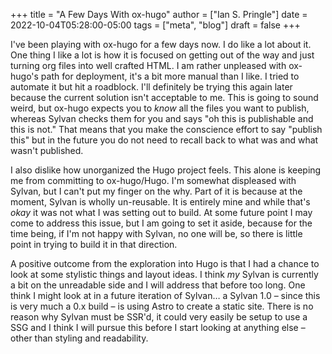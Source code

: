 +++
title = "A Few Days With ox-hugo"
author = ["Ian S. Pringle"]
date = 2022-10-04T05:28:00-05:00
tags = ["meta", "blog"]
draft = false
+++

I've been playing with ox-hugo for a few days now. I do like a lot about it. One
thing I like a lot is how it is focused on getting out of the way and just
turning org files into well crafted HTML. I am rather unpleased with ox-hugo's
path for deployment, it's a bit more manual than I like. I tried to automate it
but hit a roadblock. I'll definitely be trying this again later because the
current solution isn't acceptable to me. This is going to sound weird, but
ox-hugo expects you to *know* all the files you want to publish, whereas Sylvan
checks them for you and says "oh this is publishable and this is not." That
means that you make the conscience effort to say "publish this" but in the
future you do not need to recall back to what was and what wasn't published.

I also dislike how unorganized the Hugo project feels. This alone is keeping me
from committing to ox-hugo/Hugo. I'm somewhat displeased with Sylvan, but I
can't put my finger on the why. Part of it is because at the moment, Sylvan is
wholly un-reusable. It is entirely mine and while that's *okay* it was not what
I was setting out to build. At some future point I may come to address this
issue, but I am going to set it aside, because for the time being, if I'm not
happy with Sylvan, no one will be, so there is little point in trying to build
it in that direction.

A positive outcome from the exploration into Hugo is that I had a chance to look
at some stylistic things and layout ideas. I think *my* Sylvan is currently a
bit on the unreadable side and I will address that before too long. One think I
might look at in a future iteration of Sylvan… a Sylvan 1.0 – since this is very
much a 0.x build – is using Astro to create a static site. There is no reason
why Sylvan must be SSR'd, it could very easily be setup to use a SSG and I think
I will pursue this before I start looking at anything else – other than styling
and readability.
